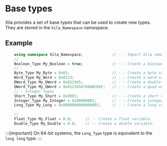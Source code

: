 # Base types

Xila provides a set of base types that can be used to create new types. They are stored in the `Xila_Namespace` namespace.

## Example

```cpp
    using namespace Xila_Namespace;             // - - Import Xila namespace.
    //
    Boolean_Type My_Boolean = true;             // - - Create a boolean variable.
    // -  
    Byte_Type My_Byte = 0x01;                   // - - Create a byte variable.
    Word_Type My_Word = 0x0123;                 // - - Create a word variable.
    DWord_Type My_DWord = 0x012345;             // - - Create a double word variable.
    QWord_Type My_QWord = 0x0123456789ABCDEF;   // - - Create a quad word variable.
    // - Integer types
    Short_Type My_Short = 0x0001;               // - - Create a short variable.
    Integer_Type My_Integer = 0x00000001;       // - - Create a integer variable.
    Long_Type My_Long = 0x0000000000000001;     // - - Create a long variable. 
    
    // -
    Float_Type My_Float = 0.0;      // -- Create a float variable.
    Double_Type My_Double = 0.0;    // -- Create a double variable.

```

:::{important}
    On 64-bit systems, the `Long_Type` type is equivalent to the `long long` type.
:::